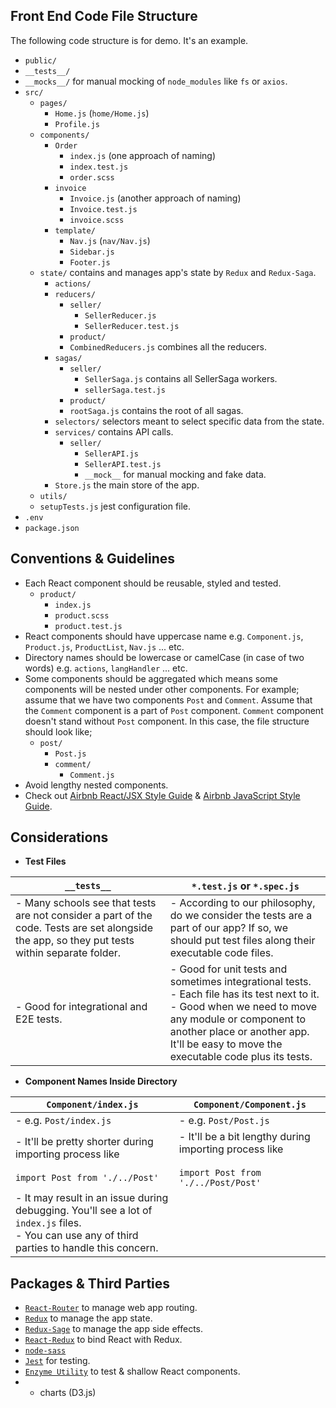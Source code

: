 ## Front End Code File Structure ##

The following code structure is for demo. It's an example.

- `public/`
- `__tests__/`
- `__mocks__/` for manual mocking of `node_modules` like `fs` or `axios`.
- `src/`
	- `pages/`
		- `Home.js` (`home/Home.js`)
		- `Profile.js`
	- `components/`
		- `Order`
			- `index.js` (one approach of naming)
			- `index.test.js`
			- `order.scss`
		- `invoice`
			- `Invoice.js` (another approach of naming)
			- `Invoice.test.js`
			- `invoice.scss`
		- `template/`
			- `Nav.js` (`nav/Nav.js`)
			- `Sidebar.js`
			- `Footer.js`
	- `state/` contains and manages app's state by `Redux` and `Redux-Saga`.
		- `actions/`
		- `reducers/`
			- `seller/`
				- `SellerReducer.js`
				- `SellerReducer.test.js`
			- `product/`
			- `CombinedReducers.js` combines all the reducers.
		- `sagas/`
			- `seller/`
				- `SellerSaga.js` contains all SellerSaga workers.
				- `sellerSaga.test.js`
			- `product/`
			- `rootSaga.js` contains the root of all sagas.
		- `selectors/` selectors meant to select specific data from the state.
		- `services/` contains API calls.
			- `seller/`
				- `SellerAPI.js`
				- `SellerAPI.test.js`
				- `__mock__` for manual mocking and fake data.
		- `Store.js` the main store of the app.
	- `utils/`
	- `setupTests.js` jest configuration file.
- `.env`
- `package.json`

## Conventions & Guidelines ##

- Each React component should be reusable, styled and tested. 
	- `product/`
		- `index.js`
		- `product.scss`
		- `product.test.js`
- React components should have uppercase name e.g. `Component.js`, `Product.js`, `ProductList`, `Nav.js` ... etc.
- Directory names should be lowercase or camelCase (in case of two words) e.g. `actions`, `langHandler` ... etc.
- Some components should be aggregated which means some components will be nested under other components. For example; assume that we have two components `Post` and `Comment`. Assume that the `Comment` component is a part of `Post` component. `Comment` component doesn't stand without `Post` component. In this case, the file structure should look like;
	- `post/`
		- `Post.js`
		- `comment/`
			- `Comment.js`
- Avoid lengthy nested components.
- Check out [Airbnb React/JSX Style Guide](https://github.com/airbnb/javascript/tree/master/react) & [Airbnb JavaScript Style Guide](https://github.com/airbnb/javascript).

## Considerations ##
- **Test Files**

| `__tests__` | `*.test.js` or `*.spec.js` |
| --- | --- |
| - Many schools see that tests are not consider a part of the code. Tests are set alongside the app, so they put tests within separate folder. | - According to our philosophy, do we consider the tests are a part of our app? If so, we should put test files along their executable code files.
| - Good for integrational and E2E tests. | - Good for unit tests and sometimes integrational tests. <br /> - Each file has its test next to it. <br /> - Good when we need to move any module or component to another place or another app. It'll be easy to move the executable code plus its tests. |

- **Component Names Inside Directory**

| `Component/index.js` | `Component/Component.js` |
| --- | --- |
| - e.g. `Post/index.js` | - e.g. `Post/Post.js` |
| - It'll be pretty shorter during importing process like <br /><br /> `import Post from './../Post'` | - It'll be a bit lengthy during importing process like <br /><br /> `import Post from './../Post/Post'` |
| - It may result in an issue during debugging. You'll see a lot of `index.js` files.<br />- You can use any of third parties to handle this concern. | |


## Packages & Third Parties ##
- [`React-Router`](https://reacttraining.com/react-router/web) to manage web app routing.
- [`Redux`](https://redux.js.org/) to manage the app state.
- [`Redux-Sage`](https://redux-saga.js.org/) to manage the app side effects.
- [`React-Redux`](https://react-redux.js.org/) to bind React with Redux.
- [`node-sass`](https://github.com/sass/node-sass)
- [`Jest`](https://jestjs.io/) for testing.
- [`Enzyme Utility`](https://enzymejs.github.io/enzyme/) to test & shallow React components.
- 
	- charts (D3.js)
